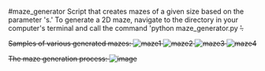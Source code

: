 ﻿#maze_generator
Script that creates mazes of a given size based on the parameter 's.' To generate a 2D maze, navigate to the directory in your computer's terminal and call the command 'python maze_generator.py <s>'.

Samples of various generated mazes:
![maze1](https://github.com/dylan-jacobs/maze-generator/assets/78403395/6ea5f92d-14ca-4455-83af-397906e321ec)
![maze2](https://github.com/dylan-jacobs/maze-generator/assets/78403395/04f1ab8c-ea34-41b5-b4c0-a40b3b6ef47b)
![maze3](https://github.com/dylan-jacobs/maze-generator/assets/78403395/72e79eff-6718-44fb-becf-8f62674b56bf)
![maze4](https://github.com/dylan-jacobs/maze-generator/assets/78403395/0ab7d9b6-89c5-4254-82ec-d7d44967f6bd)


The maze generation process:
![image](https://github.com/dylan-jacobs/maze-generator/assets/78403395/00246c7f-4a8c-4066-90b8-222e9a184cb5)

